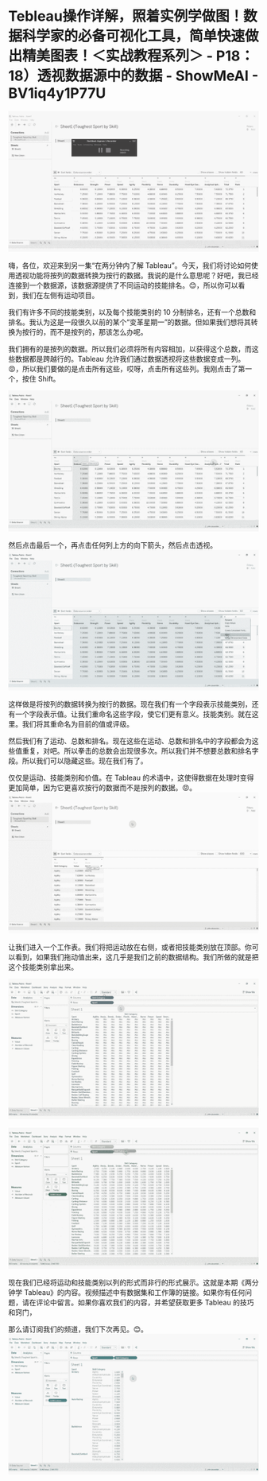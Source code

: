 # Tebleau操作详解，照着实例学做图！数据科学家的必备可视化工具，简单快速做出精美图表！＜实战教程系列＞ - P18：18）透视数据源中的数据 - ShowMeAI - BV1iq4y1P77U

![](img/6cf5071c6014640752e60e20265aa9b5_0.png)

嗨，各位，欢迎来到另一集“在两分钟内了解 Tableau”。今天，我们将讨论如何使用透视功能将按列的数据转换为按行的数据。我说的是什么意思呢？好吧，我已经连接到一个数据源，该数据源提供了不同运动的技能排名。😊，所以你可以看到，我们在左侧有运动项目。

我们有许多不同的技能类别，以及每个技能类别的 10 分制排名，还有一个总数和排名。我认为这是一段很久以前的某个“变革星期一”的数据。但如果我们想将其转换为按行的，而不是按列的，那该怎么办呢。

我们拥有的是按列的数据。所以我们必须将所有内容相加，以获得这个总数，而这些数据都是跨越行的。Tableau 允许我们通过数据透视将这些数据变成一列。😡，所以我们要做的是点击所有这些，哎呀，点击所有这些列。我刚点击了第一个，按住 Shift。

![](img/6cf5071c6014640752e60e20265aa9b5_2.png)

然后点击最后一个，再点击任何列上方的向下箭头，然后点击透视。![](img/6cf5071c6014640752e60e20265aa9b5_4.png)

这样做是将按列的数据转换为按行的数据。现在我们有一个字段表示技能类别，还有一个字段表示值。让我们重命名这些字段，使它们更有意义。技能类别。就在这里。我们将其重命名为目前的值或评级。

然后我们有了运动、总数和排名。现在这些在运动、总数和排名中的字段都会为这些值重复，对吧。所以拳击的总数会出现很多次。所以我们并不想要总数和排名字段。所以我们可以隐藏这些。现在我们有了。

仅仅是运动、技能类别和价值。在 Tableau 的术语中，这使得数据在处理时变得更加简单，因为它更喜欢按行的数据而不是按列的数据。😡。![](img/6cf5071c6014640752e60e20265aa9b5_6.png)

让我们进入一个工作表。我们将把运动放在右侧，或者把技能类别放在顶部。你可以看到，如果我们拖动值出来，这几乎是我们之前的数据结构。我们所做的就是把这个技能类别拿出来。

![](img/6cf5071c6014640752e60e20265aa9b5_8.png)

![](img/6cf5071c6014640752e60e20265aa9b5_9.png)

现在我们已经将运动和技能类别以列的形式而非行的形式展示。这就是本期《两分钟学 Tableau》的内容。视频描述中有数据集和工作簿的链接。如果你有任何问题，请在评论中留言。如果你喜欢我们的内容，并希望获取更多 Tableau 的技巧和窍门，

那么请订阅我们的频道，我们下次再见。😊。![](img/6cf5071c6014640752e60e20265aa9b5_11.png)
